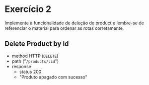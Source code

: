 # Exercício 2
Implemente a funcionalidade de deleção de product e lembre-se de referenciar o material para ordenar as rotas corretamente.

## Delete Product by id
- method HTTP (`DELETE`)
- path ("`/products/:id`")
- response
    - status 200
    - "Produto apagado com sucesso"
